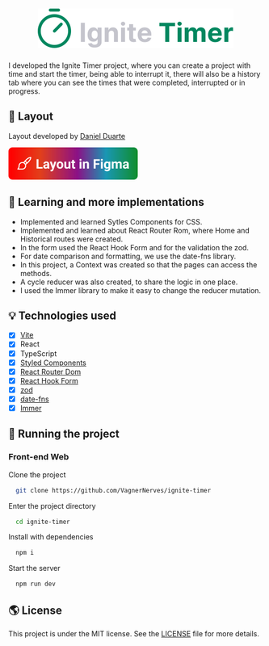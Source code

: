 <h1 align="center">
  <img alt="Ignite Timer" title="Ignite Timer" src="./src/assets/ignitetime-logo.svg" />
</h1>

I developed the Ignite Timer project, where you can create a project with time and start the timer, being able to interrupt it, there will also be a history tab where you can see the times that were completed, interrupted or in progress.

<!-- ## 🎥 Implementation Video

In the GitHub edit, drag the video that it already puts on github itself. -->

## 🎨 Layout

Layout developed by [Daniel Duarte](https://www.linkedin.com/in/daniel2d/)

[![Layout in Figma](https://github.com/VagnerNerves/default-readme/blob/main/assets/layout-in-figma.svg)](<https://www.figma.com/file/SlxVpkmvu5t8jl0lHQPeYj/Ignite-Timer-(Community)?node-id=0%3A1>)

## 👏 Learning and more implementations

- Implemented and learned Sytles Components for CSS.
- Implemented and learned about React Router Rom, where Home and Historical routes were created.
- In the form used the React Hook Form and for the validation the zod.
- For date comparison and formatting, we use the date-fns library.
- In this project, a Context was created so that the pages can access the methods.
- A cycle reducer was also created, to share the logic in one place.
- I used the Immer library to make it easy to change the reducer mutation.

## 💡 Technologies used

- [x] [Vite](https://vitejs.dev/)
- [x] React
- [x] TypeScript
- [x] [Styled Components](https://styled-components.com/)
- [x] [React Router Dom](https://github.com/remix-run/react-router)
- [x] [React Hook Form](https://react-hook-form.com/)
- [x] [zod](https://github.com/colinhacks/zod)
- [x] [date-fns](https://date-fns.org/)
- [x] [Immer](https://github.com/immerjs/immer)

## 🚀 Running the project

<!-- ### Back-end

Clone the project

```bash
  git clone https://link-para-o-projeto
```

Enter the project directory

```bash
  cd my-project
```

Install with dependencies

```bash
  npm install
```

Start the server

```bash
  npm run start
``` -->

### Front-end Web

Clone the project

```bash
  git clone https://github.com/VagnerNerves/ignite-timer
```

Enter the project directory

```bash
  cd ignite-timer
```

Install with dependencies

```bash
  npm i
```

Start the server

```bash
  npm run dev
```

<!-- ## 📝 Routes

[![Run in Postman](https://github.com/VagnerNerves/default-readme/blob/main/assets/run-in-postman.svg)](https://app.getpostman.com/run-collection/link) -->

## 🌎 License

This project is under the MIT license. See the [LICENSE](https://github.com/VagnerNerves/ignite-timer/blob/master/LICENSE) file for more details.
